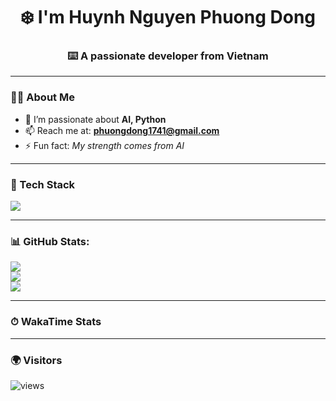 <!-- Header -->
<h1 align="center">❄️ I'm Huynh Nguyen Phuong Dong</h1>
<h3 align="center">⌨️ A passionate developer from Vietnam</h3>

---

### 🧑‍💻 About Me
- 🌱 I’m passionate about **AI, Python**
- 📫 Reach me at: **phuongdong1741@gmail.com**
- ⚡ Fun fact: *My strength comes from AI*

---

### 🔧 Tech Stack
<p align="left">
  <img src="https://skillicons.dev/icons?i=python,c,cpp,cs,java,react,tailwind,js,ts"/>
</p>

---

### 📊 GitHub Stats:
![](https://github-readme-stats.vercel.app/api?username=napole-dong&theme=dark&hide_border=false&include_all_commits=false&count_private=false)<br/>
![](https://nirzak-streak-stats.vercel.app/?user=napole-dong&theme=dark&hide_border=false)<br/>
![](https://github-readme-stats.vercel.app/api/top-langs/?username=napole-dong&theme=dark&hide_border=false&include_all_commits=false&count_private=false&layout=compact)


<!-- Proudly created with GPRM ( https://gprm.itsvg.in ) -->

---

### ⏱ WakaTime Stats
<!--START_SECTION:waka-->
<!--END_SECTION:waka-->

---

### 🌍 Visitors
<p align="left">
  <img src="https://komarev.com/ghpvc/?username=napole-dong&label=Profile%20views&color=0e75b6&style=flat" alt="views" />
</p>
